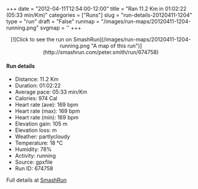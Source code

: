 +++
date = "2012-04-11T12:54:00-12:00"
title = "Ran 11.2 Km in 01:02:22 (05:33 min/Km)"
categories = ["Runs"]
slug = "run-details-20120411-1204"
type = "run"
draft = "False"
runmap = "/images/run-maps/20120411-1204-running.png"
svgmap = '<polyline points="0 55, 0 58, 1 59, 3 57, 4 57, 6 54, 8 54, 8 52, 14 50, 17 50, 17 51, 18 51, 21 49, 22 47, 23 47, 33 47, 36 49, 44 55, 48 56, 51 56, 61 54, 64 52, 69 53, 72 54, 75 53, 78 50, 76 46, 76 44, 77 43, 84 44, 87 43, 88 42, 94 44, 96 46, 100 47, 95 45, 94 44, 93 43, 88 42, 86 43, 84 44, 83 44, 77 43, 76 43, 76 46, 78 50, 76 52, 73 54, 66 53, 65 52, 61 54, 52 56, 4 56, 3 57, 2 58">'
+++



<!--more-->

<center>
[![Click to see the run on SmashRun](/images/run-maps/20120411-1204-running.png "A map of this run")](http://smashrun.com/peter.smith/run/674758)
</center>

#### Run details

* Distance: 11.2 Km
* Duration: 01:02:22
* Average pace: 05:33 min/Km
* Calories: 974 Cal
* Heart rate (ave): 169 bpm
* Heart rate (max): 169 bpm
* Heart rate (min): 169 bpm
* Elevation gain: 105 m
* Elevation loss:  m
* Weather: partlycloudy
* Temperature: 18 &deg;C
* Humidity: 78%
* Activity: running
* Source: gpxfile
* Run ID: 674758

Full details at [SmashRun](http://smashrun.com/peter.smith/run/674758)